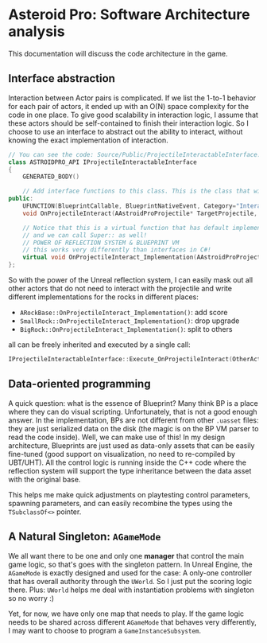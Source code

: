 # Asteroid Pro: Software Architecture analysis

This documentation will discuss the code architecture in the game.

## Interface abstraction

Interaction between Actor pairs is complicated. If we list the 1-to-1 behavior for each pair of actors, it ended up with an O(N) space complexity for the code in one place. To give good scalability in interaction logic, I assume that these actors should be self-contained to finish their interaction logic. So I choose to use an interface to abstract out the ability to interact, without knowing the exact implementation of interaction.

```c++
// You can see the code: Source/Public/ProjectileInteractableInterface.h:20
class ASTROIDPRO_API IProjectileInteractableInterface
{
	GENERATED_BODY()

	// Add interface functions to this class. This is the class that will be inherited to implement this interface.
public:
	UFUNCTION(BlueprintCallable, BlueprintNativeEvent, Category="Interact")
	void OnProjectileInteract(AAstroidProProjectile* TargetProjectile, const FHitResult& Hit);

    // Notice that this is a virtual function that has default implementation
    // and we can call Super:: as well!
    // POWER OF REFLECTION SYSTEM & BLUEPRINT VM
    // this works very differently than interfaces in C#!
	virtual void OnProjectileInteract_Implementation(AAstroidProProjectile* TargetProjectile, const FHitResult& Hit);
};

```

So with the power of the Unreal reflection system, I can easily mask out all other actors that do not need to interact with the projectile and write different implementations for the rocks in different places:

- `ARockBase::OnProjectileInteract_Implementation()`: add score
- `SmallRock::OnProjectileInteract_Implementation()`: drop upgrade
- `BigRock::OnProjectileInteract_Implementation()`: split to others

all can be freely inherited and executed by a single call: 

```c++
IProjectileInteractableInterface::Execute_OnProjectileInteract(OtherActor, this, Hit);
```

## Data-oriented programming

A quick question: what is the essence of Blueprint? Many think BP is a place where they can do visual scripting. Unfortunately, that is not a good enough answer. In the implementation, BPs are not different from other `.uasset` files: they are just serialized data on the disk (the magic is on the BP VM parser to read the code inside). Well, we can make use of this! In my design architecture, Blueprints are just used as data-only assets that can be easily fine-tuned (good support on visualization, no need to re-compiled by UBT/UHT). All the control logic is running inside the C++ code where the reflection system will support the type inheritance between the data asset with the original base. 

This helps me make quick adjustments on playtesting control parameters, spawning parameters, and can easily recombine the types using the `TSubclassOf<>` pointer.

## A Natural Singleton: `AGameMode`

We all want there to be one and only one **manager** that control the main game logic, so that's goes with the singleton pattern. In Unreal Engine, the `AGameMode` is exactly designed and used for the case: A only-one controller that has overall authority through the `UWorld`. So I just put the scoring logic there. Plus: `UWorld` helps me deal with instantiation problems with singleton so no worry :) 

Yet, for now, we have only one map that needs to play. If the game logic needs to be shared across different `AGameMode` that behaves very differently, I may want to choose to program a `GameInstanceSubsystem`. 
